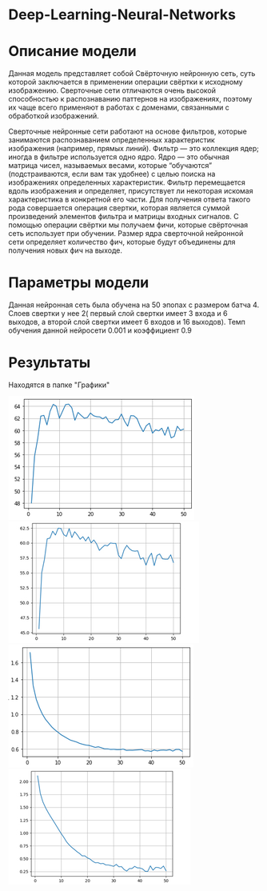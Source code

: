 # Deep-Learning-Neural-Networks
# Описание модели
Данная модель представляет собой Свёрточную нейронную сеть, суть которой заключается в применении операции свёртки к исходному изображению. Сверточные сети отличаются очень высокой способностью к распознаванию паттернов на изображениях, поэтому их чаще всего применяют в работах с доменами, связанными с обработкой изображений.

Сверточные нейронные сети работают на основе фильтров, которые занимаются распознаванием определенных характеристик изображения (например, прямых линий). Фильтр — это коллекция ядер; иногда в фильтре используется одно ядро. Ядро — это обычная матрица чисел, называемых весами, которые “обучаются” (подстраиваются, если вам так удобнее) с целью поиска на изображениях определенных характеристик. Фильтр перемещается вдоль изображения и определяет, присутствует ли некоторая искомая характеристика в конкретной его части. Для получения ответа такого рода совершается операция свертки, которая является суммой произведений элементов фильтра и матрицы входных сигналов. С помощью операции свёртки мы получаем фичи, которые свёрточная сеть использует при обучении. Размер ядра сверточной нейронной сети определяет количество фич, которые будут объединены для получения новых фич на выходе.

# Параметры модели
Данная нейронная сеть была обучена на 50 эпопах с размером батча 4. Слоев свертки у нее 2( первый слой свертки имеет 3 входа и 6 выходов, а второй слой свертки имеет 6 входов и 16 выходов). Темп обучения данной нейросети 0.001 и коэффициент 0.9 
# Результаты 
Находятся в папке "Графики"


![](https://github.com/AlexandrSemenovich/Deep-Learning-Neural-Networks/blob/master/%D0%93%D1%80%D0%B0%D1%84%D0%B8%D0%BA%D0%B8/Accuracy%20test%20data.jpg)
![](https://github.com/AlexandrSemenovich/Deep-Learning-Neural-Networks/blob/master/%D0%93%D1%80%D0%B0%D1%84%D0%B8%D0%BA%D0%B8/Accuracy%20train%20data.jpg)
![](https://github.com/AlexandrSemenovich/Deep-Learning-Neural-Networks/blob/master/%D0%93%D1%80%D0%B0%D1%84%D0%B8%D0%BA%D0%B8/Loss%20test%20data.jpg)
![](https://github.com/AlexandrSemenovich/Deep-Learning-Neural-Networks/blob/master/%D0%93%D1%80%D0%B0%D1%84%D0%B8%D0%BA%D0%B8/Loss%20train%20data.jpg)
